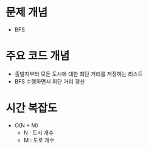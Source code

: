 # 문제 개념 
- BFS

# 주요 코드 개념 
- 출발지부터 모든 도시에 대한 최단 거리를 저장하는 리스트
- BFS 수행하면서 최단 거리 갱신 

# 시간 복잡도 
- O(N + M)
  - N : 도시 개수
  - M : 도로 개수 
